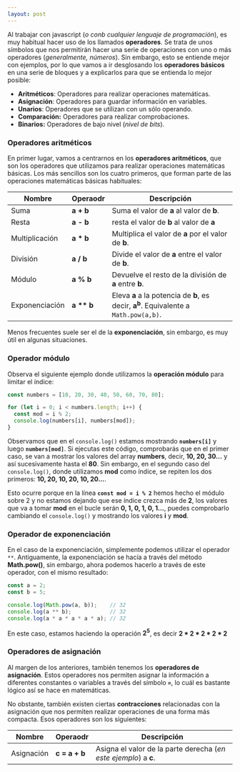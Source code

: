 ```yaml
---
layout: post
---
```



Al trabajar con javascript (*o conb cualquier lenguaje de programación*), es muy habitual hacer uso de los llamados **operadores**. Se trata de unos símbolos que nos permitirán hacer una serie de operaciones con uno o más operadores (*generalmente, números*). Sin embargo, esto se entiende mejor con ejemplos, por lo que vamos a ir desglosando los **operadores básicos** en una serie de bloques y a explicarlos para que se entienda lo mejor posible:  


- **Aritméticos**: Operadores para realizar operaciones matemáticas.
- **Asignación**: Operadores para guardar información en variables.
- **Unarios**: Operadores que se utilizan con un sólo operando.
- **Comparación:** Operadores para realizar comprobaciones.
- **Binarios:** Operadores de bajo nivel (*nivel de bits*).

### Operadores aritméticos

En primer lugar, vamos a centrarnos en los **operadores aritméticos**, que son los operadores que utilizamos para realizar operaciones matemáticas básicas. Los más sencillos son los cuatro primeros, que forman parte de las operaciones matemáticas básicas habituales:  


<table class="table table-striped table-borderless shadow-sm border">
	<thead class="bg-warning">
		<th>Nombre</th>
		<th>Operaodr</th>
		<th>Descripción</th>
	</thead>
	<tbody>
		<tr>
			<td>Suma</td>
			<td><strong>a + b</strong></td>
			<td>Suma el valor de <strong>a</strong> al valor de <strong>b</strong>.</td>
		</tr>
		<tr>
			<td>Resta</td>
			<td><strong>a - b</strong></td>
			<td>resta el valor de <strong>b</strong> al valor de <strong>a</strong></td>
		</tr>
		<tr>
			<td>Multiplicación</td>
			<td><strong>a * b</strong></td>
			<td>Multiplica el valor de <strong>a</strong> por el valor de <strong>b</strong>.</td>
		</tr>
		<tr>
			<td>División</td>
			<td><strong>a / b</strong></td>
			<td>Divide el valor de <strong>a</strong> entre el valor de <strong>b</strong>.</td>
		</tr>
		<tr>
			<td>Módulo</td>
			<td><strong>a % b</strong></td>
			<td>Devuelve el resto de la división de <strong>a</strong> entre <strong>b</strong>.</td>
		</tr>
		<tr>
			<td>Exponenciación</td>
			<td><strong>a ** b</strong></td>
			<td>Eleva <strong>a</strong> a la potencia de <strong>b</strong>, es decir, <strong>a<sup>b</sup></strong>. Equivalente a <code>Math.pow(a,b)</code>.</td>
		</tr>
	</tbody>
</table>


Menos frecuentes suele ser el de la **exponenciación**, sin embargo, es muy útil en algunas situaciones.


### Operador módulo

Observa el siguiente ejemplo donde utilizamos la **operación módulo** para limitar el índice:  

```js
const numbers = [10, 20, 30, 40, 50, 60, 70, 80];

for (let i = 0; i < numbers.length; i++) {
  const mod = i % 2;
  console.log(numbers[i], numbers[mod]);
}
```

Observamos que en el `console.log()` estamos mostrando **`numbers[i]`** y luego **`numbers[mod]`**. Si ejecutas este código, comprobarás que en el primer caso, se van a mostrar los valores del array **numbers**, decir, **10, 20, 30...** y así sucesivamente hasta el **80**. Sin embargo, en el segundo caso del `console.log()`, donde utilizamos **mod** como índice, se repiten los dos primeros: **10, 20, 10, 20, 10, 20...**.


Esto ocurre porque en la línea **`const mod = i % 2`** hemos hecho el módulo sobre 2 y no estamos dejando que ese índice crezca más de **2**, los valores que va a tomar **mod** en el bucle serán  **0, 1, 0, 1, 0, 1...**, puedes comprobarlo cambiando el `console.log()` y mostrando los valores **i** y **mod**.


### Operador de exponenciación

En el caso de la exponenciación, simplemente podemos utilizar el operador `**`. Antiguamente, la exponenciación se hacía a través del método **Math.pow()**, sin embargo, ahora podemos hacerlo a través de este operador, con el mismo resultado:  

```js
const a = 2;
const b = 5;

console.log(Math.pow(a, b));    // 32
console.log(a ** b);            // 32
console.log(a * a * a * a * a); // 32
```
En este caso, estamos haciendo la operación <strong>2<sup>5</sup></strong>, es decir <strong>2 * 2 * 2 * 2 * 2</strong>


### Operadores de asignación


Al margen de los anteriores, también tenemos los **operadores de asignación**. Estos operadores nos permiten asignar la información a diferentes constantes o variables a través del símbolo **`=`**, lo cuál es bastante lógico así se hace en matemáticas.


No obstante, también existen ciertas **contracciones** relacionadas con la asignación que nos permiten realizar operaciones de una forma más compacta. Esos operadores son los siguientes:  

<table class="table table-striped table-borderless shadow-sm border">
	<thead class="bg-warning">
		<th>Nombre</th>
		<th>Operaodr</th>
		<th>Descripción</th>
	</thead>
	<tbody>
		<tr>
			<td>Asignación</td>
			<td><strong>c = a + b</strong></td>
			<td>Asigna el valor de la parte derecha (<i>en este ejemplo</i>) a <strong>c</strong>.</td>
		</tr>
	</tbody>
</table>